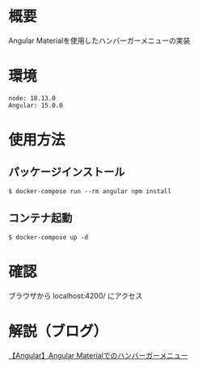 # 概要
Angular Materialを使用したハンバーガーメニューの実装

# 環境
```
node: 18.13.0
Angular: 15.0.0
```

# 使用方法
## パッケージインストール
```
$ docker-compose run --rm angular npm install
```

## コンテナ起動
```
$ docker-compose up -d
```

# 確認
ブラウザから localhost:4200/ にアクセス

# 解説（ブログ）
[【Angular】Angular Materialでのハンバーガーメニュー](https://engineer.tsuneken5.com/2024/10/16/angular-hamburger-menu/)